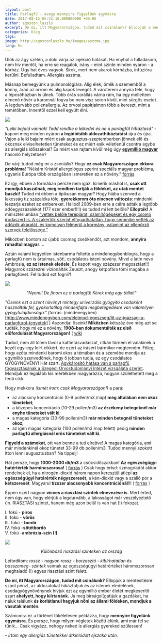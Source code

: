 ```yaml
---
layout: post
title: Parlagfű - avagy mennyire figyelünk egymásra
date: 2017-08-15 06:42:18.000000000 +00:00
author: agoston_laszlo
excerpt: De mi, itt Magyarországon, tudod mit csinálunk? Ellopjuk a mentesítésre szánt pénzt, az áldozatokat hibáztatjuk és az istenek eledelének, csodagyógynövénynek hívjuk ezt az egymillió ember életét megkeserítő gyomot ahelyett, hogy kiírtanánk!
categories: blog
tags: 
image: http://agostonlaszlo.hu/images/asztma.jpg
lang: hu
---
```

Ülök az ágy szélén, a doki várja az injekció hatását. Ha enyhül a fulladásom, nem hív mentőt, ha erre se reagálok, irány - mint szinte minden nyáron - a kórház. Úgy hat éves vagyok. Sírok, mert nem akarok kórházba, infúzióra kerülni. Befulladtam. Allergiás asztma.

Másnap bemegyünk a pulmonológiára. Alig élek, ömlik a szememből a könny, árad az orrom és alig kapok levegőt. A váróterem annyira tele, hogy a lépcsőházban is ülnek. Több órás sorállás várna rám, ha egy mellettem elmenő nővér a karomnál fogva be nem visz soron kívül, mint sürgős esetet. A legdurvább pollenallergia. Az orvosi papírjaimon több a kereszt, mint a temetőben. Innentől ezzel kell együtt élni.

![](http://agostonlaszlo.hu/images/asztma.jpg)

*"Lelki bajaid vannak! Tedd rendbe a lelkedet és ne a parlagfűt hibáztasd"* - kapom meg minden nyáron **a legidiótább áldozathibáztatást** újra és újra. Vajon a lelki bajaim miért csak augusztus-szeptemberben jönnek elő és okoznak elviselhetetlen tüneteket és ez miért esik véletlenül csontra egybe az allergiás időszakkal? És miért van rajtam kívül még úgy **[egymillió magyar](http://www.webbeteg.hu/cikkek/allergia/1103/harommillioan-allergiasok-magyarorszagon)** hasonló helyzetben?

De várj: tudod még mi a zseniális? Hogy **ez csak Magyarországon ekkora probléma**! "Nékám Kristóf allergológus szerint speciális magyar probléma, ugyanis Európa több országában ismeretlen ez a növény." [forrás](http://www.webbeteg.hu/cikkek/allergia/1103/harommillioan-allergiasok-magyarorszagon)

Ez így, ebben a formában persze nem igaz. Ismerik máshol is, **csak ott mondjuk kaszálnak, meg rendben tartják a földeket, az utak mentét baszki!** Tudod mi ebben a tipikusan magyar? Hogy hiába szenved a lakosság tíz százaléka tőle, **gyerekkorom óta nincsen változás**: mindenki leszarja ezeket az embereket. Hallod! 2009-ben erre a célra adták a legtöbb adóegyszázalékot (177 ezer ember!!!!) és tudod mi lett belőle? **Ellopták!** A minisztériumban ["vettek belőle terepjárót, számítógépeket és egy csomó irodaszert is. A szakértők szerint elfogadhatatlan, hogy semmibe vették az adózók akaratát, és komolyan felmerül a kormány, valamint az ellenőrző szervek felelőssége."](http://hvg.hu/itthon/20140929_Parlagfu_gate_177_ezer_ember_akaratat_vet)

Miközben bontom az újabb csomag zsebkendőt, azt mondom, **annyira rohadtul magyar**....

Aztán valami kegyetlen istenbarma feltette a mindenegybenblogra, hogy a parlagfű nem is ártalmas, sőt!, csodálatos isteni növény. Mivel a latin neve Ambrosia, **ez az istenek eledele**. És kapott vagy százezer megosztást!!! Magyarok százezrei vízionálták Zeuszt, ahogy kétpofára tömi magába a parlagfüvet. Fel tudod ezt fogni?!

![](http://agostonlaszlo.hu/images/parlagfu.JPG)
<em><center>"Nyami! De finom ez a parlagfű! Kérek még egy tállal!"</center></em>

*"Őseink ezt a szent növényt mintegy univerzális gyógyító csodaként használták fel, gyakorlatilag mindenfajta megbetegedésre van valamilyen gyógytulajdonsága."* (forrás: (mindenegyben)[http://www.mindenegyben.com/eletmod-egeszseg/itt-az-igazsag-a-parlagfurol-tegyetek] ) Aszondja: őseink! **Miközben** kétszáz éve még azt se tudták, hogy mi ez a növény, **1908-ban dokumentálták az első előfordulását Magyarországon!** ( [wiki](https://hu.wikipedia.org/wiki/Parlagf%C5%B1_(n%C3%B6v%C3%A9nynemzets%C3%A9g) )

Tudod, nem áll tőlem távol a kattintásvadászat, ritkán törném el valakinek a kezét egy-egy leírt cikkért, de ezért az írásért bármikor megtenném. Főleg, hogy azóta mindenki baromi okos a témában és a szemébe mondja az egymillió szenvedőnek, hogy ő jobban tudja, ez egy csodálatos GYÓGYNÖVÉNY! Hát szart. [Agykárosító hatása van a parlagfű fogyasztásának a Szegedi Orvostudományi Intézet vizsgálata szerint](http://www.egeszsegkalauz.hu/allergias-betegsegek/magyar-kutatok-allitjak-veszelyes-gyogynovenynek-titulalni-a-parlagfuvet). Mondjuk ez legalább kis mértékben magyarázza, hogyan születhetett meg a fenti cikk.

Hogy mekkora *(ismét írom: csak Magyarországon!)* a para:

- az alacsony koncentráció (0-9 pollen/m3 /nap) **még általában nem okoz tüneteket**;
- a közepes koncentráció (10-29 pollen/m3) **az érzékeny betegeknél már enyhe tüneteket vált ki**;
- a magas kategória (30-99 pollen/m3) **már minden betegnél tüneteket okoz**;
- az igen magas kategória (100 pollen/m3 /nap felett) pedig **minden parlagfû allergiásnál erõs tüneteket vált ki**.

**Figyeld a számokat**, ott van benne a tuti elrejtve! A magas kategória, ami már mindenkinél okoz tünetet 33-99 db pollen/m3. Tudod mennyi szokott itton lenni augusztusban? Na tippelj!

Hát persze, hogy **1000-2000 db/m3** a csúcsidőszakban! **Az egészségügyi hatértérték harmincszorosa!** ( [forrás](http://www.parlament.hu/biz39/ffb/esem/120517/parlagfu_hatter.htm) ) Csak hogy értsd: szmogriadót akkor rendelnek el, ha a nitrogén-dioxid három napon keresztül átlépi **az egészségügyi határérték négyszeresét**, a kén-dioxid vagy a szálló por a **kétszeresét**. Magyarul **tízszer alacsonyabb koncentrációnál**!!! ( [forrás](http://emiktf.hu/olm.html) )

Éppen ezért nagyon **vicces a riasztási szintek elnevezése is**. Mert érted, nem úgy van, hogy elérjük a legdurvább, a lakosságot már veszélyeztető ún. RIASZTÁSI szintet, hanem még azon belül is van hat (!) fokozat.

I. fokú - **piros** <br />
II. fokú - **vörös** <br />
III. fokú - **bordó** <br />
IV. fokú -**sötétbordó** <br />
V. fokú -**ambrózia-szín (!)** <br />

![](http://agostonlaszlo.hu/images/ambrosia.jpg)
<em><center>Különböző riasztási szinteken az ország</em></center>

Lefordítom: *rossz* - *nagyon rossz* - *borzasztó* - *kibírhatatlan* és *basszameg- szintek* vannak az egészségügyi határértéket háromszorosan meghaladó (!) egyes riasztási szint felett.

**De mi, itt Magyarországon, tudod mit csinálunk?** Ellopjuk a mentesítésre szánt pénzt, az áldozatokat hibáztatjuk és az istenek eledelének, csodagyógynövénynek hívjuk ezt az egymillió ember életét megkeserítő szart **ahelyett, hogy kiírtanánk.** Ja meg bírságol(gat)juk a gazdákat, ha náluk találunk **és korlátlanul hagyjuk nőni az állami földeken, mondjuk a vasutak mentén**.

Számomra ez a történet tökéletesen példázza, hogy **mennyire figyelünk egymásra**. És persze, hogy milyen végletek között élünk, ami már fel se tűnik... Csak vigyázz, nehogy neked is allergiás gyereked szülessen!

*- írtam egy allergiás tünetekkel átkínlódott éjszaka után.*
